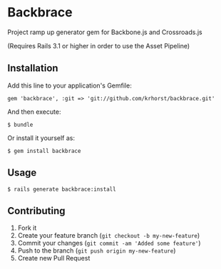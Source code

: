 # Backbrace

Project ramp up generator gem for Backbone.js and Crossroads.js

(Requires Rails 3.1 or higher in order to use the Asset Pipeline)

## Installation

Add this line to your application's Gemfile:

    gem 'backbrace', :git => 'git://github.com/krhorst/backbrace.git'

And then execute:

    $ bundle

Or install it yourself as:

    $ gem install backbrace

## Usage

    $ rails generate backbrace:install

## Contributing

1. Fork it
2. Create your feature branch (`git checkout -b my-new-feature`)
3. Commit your changes (`git commit -am 'Added some feature'`)
4. Push to the branch (`git push origin my-new-feature`)
5. Create new Pull Request
